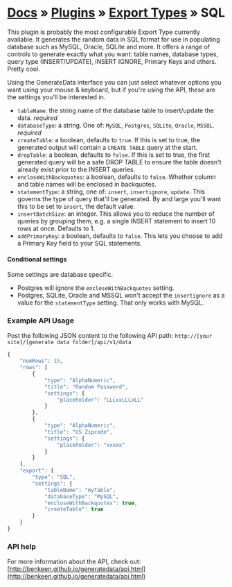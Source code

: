 # [Docs](../../../../../docs/README.md) &raquo; [Plugins](../../README.md) &raquo; [Export Types](../README.md) &raquo; SQL


This plugin is probably the most configurable Export Type currently available. It generates the random data in SQL
format for use in populating database such as MySQL, Oracle, SQLite and more. It offers a range of controls
to generate exactly what you want: table names, database types, query type (INSERT/UPDATE), INSERT IGNORE, Primary Keys
and others. Pretty cool.

Using the GenerateData interface you can just select whatever options you want using your mouse & keyboard,
but if you're using the API, these are the settings you'll be interested in.

- `tableName`: the string name of the database table to insert/update the data. *required*
- `databaseType`: a string. One of: `MySQL`, `Postgres`, `SQLite`, `Oracle`, `MSSQL`. *required* 
- `createTable`: a boolean, defaults to `true`. If this is set to true, the generated output will contain a 
`CREATE TABLE` query at the start.
- `dropTable`: a boolean, defaults to `false`. If this is set to true, the first generated query will be a safe 
DROP TABLE to ensure the table doesn't already exist prior to the INSERT queries.
- `encloseWithBackquotes`: a boolean, defaults to `false`. Whether column and table names will be enclosed in backquotes.
- `statementType`: a string, one of: `insert`, `insertignore`, `update`. This governs the type of query that'll be 
generated. By and large you'll want this to be set to `insert`, the default value. 
- `insertBatchSize`: an integer. This allows you to reduce the number of queries by grouping them, e.g. a single
INSERT statement to insert 10 rows at once. Defaults to 1.
- `addPrimaryKey`: a boolean, defaults to `false`. This lets you choose to add a Primary Key field to your SQL 
statements.


#### Conditional settings

Some settings are database specific. 

- Postgres will ignore the `encloseWithBackquotes` setting.
- Postgres, SQLite, Oracle and MSSQL won't accept the `insertignore` as a value for the `statementType` setting. That 
only works with MySQL.


### Example API Usage

Post the following JSON content to the following API path: 
`http://[your site]/[generate data folder]/api/v1/data`

```javascript
{
    "numRows": 15,
    "rows": [
        {
            "type": "AlphaNumeric",
            "title": "Random Password",
            "settings": {
                "placeholder": "LLLxxLLLxLL"
            }
        },
        {
            "type": "AlphaNumeric",
            "title": "US Zipcode",
            "settings": {
                "placeholder": "xxxxx"
            }
        }
    ],
    "export": {
        "type": "SQL",
        "settings": {
            "tableName": "myTable",
            "databaseType": "MySQL",
            "encloseWithBackquotes": true,
            "createTable": true
        }
    }
}
```

### API help

For more information about the API, check out:
[http://benkeen.github.io/generatedata/api.html](http://benkeen.github.io/generatedata/api.html)
